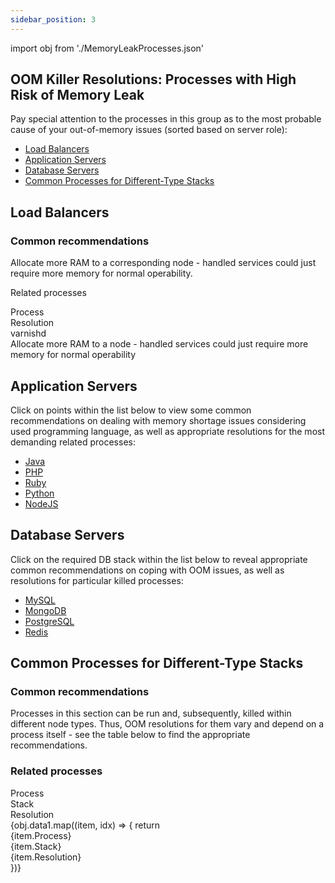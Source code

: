 ```yaml
---
sidebar_position: 3
---
```


import obj from './MemoryLeakProcesses.json'

## OOM Killer Resolutions: Processes with High Risk of Memory Leak

Pay special attention to the processes in this group as to the most probable cause of your out-of-memory issues (sorted based on server role):

- [Load Balancers](https://cloudmydc.com/)
- [Application Servers](https://cloudmydc.com/)
- [Database Servers](https://cloudmydc.com/)
- [Common Processes for Different-Type Stacks](https://cloudmydc.com/)

## Load Balancers

### Common recommendations

Allocate more RAM to a corresponding node - handled services could just require more memory for normal operability.

Related processes

<div style={{
        width: '100%',
        margin: '0 0 5rem 0',
        borderRadius: '7px',
        overflow: 'hidden',
    }} >
    <div>
        <div style={{
            width: '100%',
            height: 'auto',
            border: '1px solid var(--ifm-toc-border-color)',
            display: 'grid', 
            fontWeight: '500',
            color: 'var(--table-color-primary)',
            background: 'var(--table-bg-primary-t2)', 
            gridTemplateColumns: '0.3fr 1fr',
            overflow: 'hidden',
        }}>
            <div style={{
                display: 'flex', 
                alignItems: 'center', 
                justifyContent: 'center',
                padding: '20px',
                wordBreak: 'break-all',
                borderRight: '1px solid var(--ifm-toc-border-color)',
            }}>
                Process
            </div>
            <div style={{
                display: 'flex', 
                alignItems: 'center', 
                justifyContent: 'center',
                padding: '20px',
                borderRight: '1px solid var(--ifm-toc-border-color)',
                wordBreak: 'break-all'
            }}>
               Resolution
            </div>
        </div>
         <div  style={{
            width: '100%',
            height: 'auto',
            border: '1px solid var(--ifm-toc-border-color)',
            display: 'grid', 
          gridTemplateColumns: '0.3fr 1fr',
            fontWeight: '400',
        }}>
            <div style={{
                padding: '20px',
                borderRight: '1px solid var(--ifm-toc-border-color)',
                background: 'var(--table-bg-primary-t1)',
                display: 'flex', 
                alignItems: 'center', 
                justifyContent: 'flex-start',
                wordBreak: 'break-all',
                padding: '20px',
            }}>varnishd
            </div>
            <div style={{
                padding: '20px',
                wordBreak: 'break-all'
            }}>Allocate more RAM to a node - handled services could just require more memory for normal operability
            </div>
        </div> 
    </div> 
</div>

## Application Servers

Click on points within the list below to view some common recommendations on dealing with memory shortage issues considering used programming language, as well as appropriate resolutions for the most demanding related processes:

- <u>Java</u>
- <u>PHP</u>
- <u>Ruby</u>
- <u>Python</u>
- <u>NodeJS</u>

## Database Servers

Click on the required DB stack within the list below to reveal appropriate common recommendations on coping with OOM issues, as well as resolutions for particular killed processes:

- <u>MySQL</u>
- <u>MongoDB</u>
- <u>PostgreSQL</u>
- <u>Redis</u>

## Common Processes for Different-Type Stacks

### Common recommendations

Processes in this section can be run and, subsequently, killed within different node types. Thus, OOM resolutions for them vary and depend on a process itself - see the table below to find the appropriate recommendations.

### Related processes

<div style={{
        width: '100%',
        margin: '0 0 5rem 0',
        borderRadius: '7px',
        overflow: 'hidden',
    }} >
    <div>
        <div style={{
            width: '100%',
            height: 'auto',
            border: '1px solid var(--ifm-toc-border-color)',
            display: 'grid', 
            fontWeight: '500',
            color: 'var(--table-color-primary)',
            background: 'var(--table-bg-primary-t2)', 
            gridTemplateColumns: '0.3fr 0.3fr 1fr',
            overflow: 'hidden',
        }}>
            <div style={{
                display: 'flex', 
                alignItems: 'center', 
                justifyContent: 'center',
                padding: '20px',
                wordBreak: 'break-all',
                borderRight: '1px solid var(--ifm-toc-border-color)',
            }}>
                Process
            </div>
            <div style={{
                display: 'flex', 
                alignItems: 'center', 
                justifyContent: 'center',
                padding: '20px',
                borderRight: '1px solid var(--ifm-toc-border-color)',
                wordBreak: 'break-all'
            }}>
               Stack
            </div>
            <div style={{
                display: 'flex', 
                alignItems: 'center', 
                justifyContent: 'center',
                padding: '20px',
                borderRight: '1px solid var(--ifm-toc-border-color)',
                wordBreak: 'break-all'
            }}>
               Resolution
            </div>
        </div>
        {obj.data1.map((item, idx) => {
            return <div key={idx}  style={{
            width: '100%',
            height: 'auto',
            border: '1px solid var(--ifm-toc-border-color)',
            display: 'grid', 
          gridTemplateColumns: '0.3fr 0.3fr 1fr',
            fontWeight: '400',
        }}>
            <div style={{
                padding: '20px',
                borderRight: '1px solid var(--ifm-toc-border-color)',
                background: 'var(--table-bg-primary-t1)',
                display: 'flex', 
                alignItems: 'center', 
                justifyContent: 'flex-start',
                wordBreak: 'break-all',
                padding: '20px',
            }}>{item.Process}
            </div>
            <div style={{
                padding: '20px',
                wordBreak: 'break-all'
            }}>{item.Stack}
            </div>
            <div style={{
                padding: '20px',
                wordBreak: 'break-all'
            }}>{item.Resolution}
            </div>
        </div> 
        })}
    </div> 
</div>

